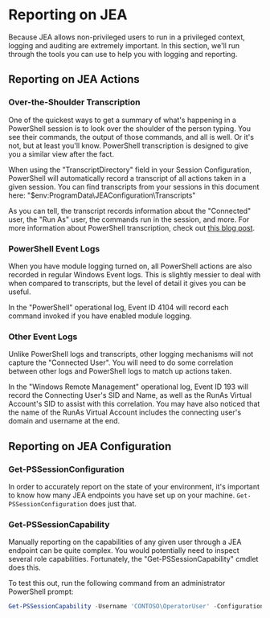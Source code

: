 # Reporting on JEA
Because JEA allows non-privileged users to run in a privileged context, logging and auditing are extremely important.
In this section, we'll run through the tools you can use to help you with logging and reporting.

## Reporting on JEA Actions
### Over-the-Shoulder Transcription
One of the quickest ways to get a summary of what's happening in a PowerShell session is to look over the shoulder of the person typing.
You see their commands, the output of those commands, and all is well.
Or it's not, but at least you'll know.
PowerShell transcription is designed to give you a similar view after the fact.

When using the "TranscriptDirectory" field in your Session Configuration, PowerShell will automatically record a transcript of all actions taken in a given session.
You can find transcripts from your sessions in this document here: "$env:ProgramData\JEAConfiguration\Transcripts"

As you can tell, the transcript records information about the "Connected" user, the "Run As" user, the commands run in the session, and more.
For more information about PowerShell transcription, check out [this blog post](http://blogs.msdn.com/b/powershell/archive/2015/06/09/powershell-the-blue-team.aspx).

### PowerShell Event Logs
When you have module logging turned on, all PowerShell actions are also recorded in regular Windows Event logs.
This is slightly messier to deal with when compared to transcripts, but the level of detail it gives you can be useful.

In the "PowerShell" operational log, Event ID 4104 will record each command invoked if you have enabled module logging.

### Other Event Logs
Unlike PowerShell logs and transcripts, other logging mechanisms will not capture the "Connected User".
You will need to do some correlation between other logs and PowerShell logs to match up actions taken.

In the "Windows Remote Management" operational log, Event ID 193 will record the Connecting User's SID and Name, as well as the RunAs Virtual Account's SID to assist with this correlation.
You may have also noticed that the name of the RunAs Virtual Account includes the connecting user's domain and username at the end.

## Reporting on JEA Configuration
### Get-PSSessionConfiguration
In order to accurately report on the state of your environment, it's important to know how many JEA endpoints you have set up on your machine.
`Get-PSSessionConfiguration` does just that.

### Get-PSSessionCapability
Manually reporting on the capabilities of any given user through a JEA endpoint can be quite complex.
You would potentially need to inspect several role capabilities.
Fortunately, the "Get-PSSessionCapability" cmdlet does this.

To test this out, run the following command from an administrator PowerShell prompt:
```PowerShell
Get-PSSessionCapability -Username 'CONTOSO\OperatorUser' -ConfigurationName JEADemo
```
